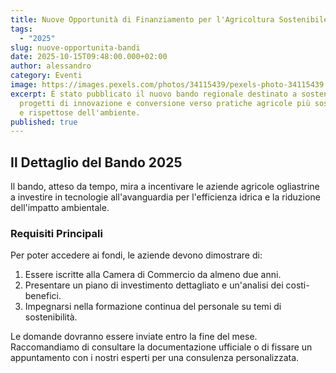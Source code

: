 ```yaml
---
title: Nuove Opportunità di Finanziamento per l'Agricoltura Sostenibile
tags:
  - "2025"
slug: nuove-opportunita-bandi
date: 2025-10-15T09:48:00.000+02:00
author: alessandro
category: Eventi
image: https://images.pexels.com/photos/34115439/pexels-photo-34115439.jpeg
excerpt: È stato pubblicato il nuovo bando regionale destinato a sostenere i
  progetti di innovazione e conversione verso pratiche agricole più sostenibili
  e rispettose dell'ambiente.
published: true
---
```


## Il Dettaglio del Bando 2025

Il bando, atteso da tempo, mira a incentivare le aziende agricole ogliastrine a investire in tecnologie all'avanguardia per l'efficienza idrica e la riduzione dell'impatto ambientale.

### Requisiti Principali
Per poter accedere ai fondi, le aziende devono dimostrare di:
1.  Essere iscritte alla Camera di Commercio da almeno due anni.
2.  Presentare un piano di investimento dettagliato e un'analisi dei costi-benefici.
3.  Impegnarsi nella formazione continua del personale su temi di sostenibilità.

Le domande dovranno essere inviate entro la fine del mese. Raccomandiamo di consultare la documentazione ufficiale o di fissare un appuntamento con i nostri esperti per una consulenza personalizzata.

